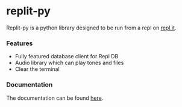 # replit-py

Replit-py is a python library designed to be run from a repl on [repl.it](https://repl.it).

### Features

- Fully featured database client for Repl DB
- Audio library which can play tones and files
- Clear the terminal

### Documentation

The documentation can be found [here](https://replit-python-docs.scoder12.repl.co).
